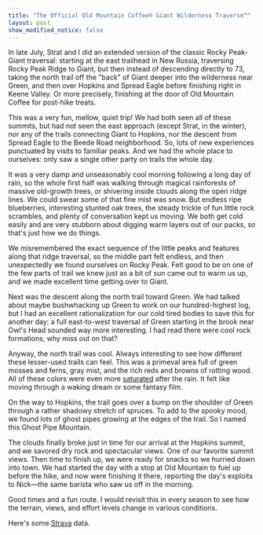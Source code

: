 ```yaml
---
title: "The Official Old Mountain Coffee® Giant Wilderness Traverse™"
layout: post
show_modified_notice: false
---
```


In late July, Strat and I did an extended version of the classic Rocky Peak-Giant traversal: starting at the east trailhead in New Russia, traversing Rocky Peak Ridge to Giant, but then instead of descending directly to 73, taking the north trail off the "back" of Giant deeper into the wilderness near Green, and then over Hopkins and Spread Eagle before finishing right in Keene Valley. Or more precisely, finishing at the door of Old Mountain Coffee for post-hike treats.

This was a very fun, mellow, quiet trip! We had both seen all of these summits, but had not seen the east approach (except Strat, in the winter), nor any of the trails connecting Giant to Hopkins, nor the descent from Spread Eagle to the Beede Road neighborhood. So, lots of new experiences punctuated by visits to familiar peaks. And we had the whole place to ourselves: only saw a single other party on trails the whole day.

It was a very damp and unseasonably cool morning following a long day of rain, so the whole first half was walking through magical rainforests of massive old-growth trees, or shivering inside clouds along the open ridge lines. We could swear some of that fine mist was snow. But endless ripe blueberries, interesting stunted oak trees, the steady trickle of fun little rock scrambles, and plenty of conversation kept us moving. We both get cold easily and are very stubborn about digging warm layers out of our packs, so that's just how we do things.

We misremembered the exact sequence of the little peaks and features along that ridge traversal, so the middle part felt endless, and then unexpectedly we found ourselves on Rocky Peak. Felt good to be on one of the few parts of trail we knew just as a bit of sun came out to warm us up, and we made excellent time getting over to Giant.

Next was the descent along the north trail toward Green. We had talked about maybe bushwhacking up Green to work on our hundred-highest log, but I had an excellent rationalization for our cold tired bodies to save this for another day: a full east-to-west traversal of Green starting in the brook near Owl's Head sounded way more interesting. I had read there were cool rock formations, why miss out on that?

Anyway, the north trail was cool. Always interesting to see how different these lesser-used trails can feel. This was a primeval area full of green mosses and ferns, gray mist, and the rich reds and browns of rotting wood. All of these colors were even more [saturated][] after the rain. It felt like moving through a waking dream or some fantasy film.

On the way to Hopkins, the trail goes over a bump on the shoulder of Green through a rather shadowy stretch of spruces. To add to the spooky mood, we found lots of ghost pipes growing at the edges of the trail. So I named this Ghost Pipe Mountain.

The clouds finally broke just in time for our arrival at the Hopkins summit, and we savored dry rock and spectacular views. One of our favorite summit views. Then time to finish up, we were ready for snacks so we hurried down into town. We had started the day with a stop at Old Mountain to fuel up before the hike, and now were finishing it there, reporting the day's exploits to Nick—the same barista who saw us off in the morning.

Good times and a fun route. I would revisit this in every season to see how the terrain, views, and effort levels change in various conditions.

Here's some [Strava][] data.

[saturated]: https://alifespentwondering.com/a/82/why-are-colors-so-vibrant-after-a-rainstorm/
[Strava]: https://www.strava.com/activities/5712517161
